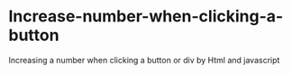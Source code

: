 # Increase-number-when-clicking-a-button
Increasing a number when clicking a button or div by Html and javascript
